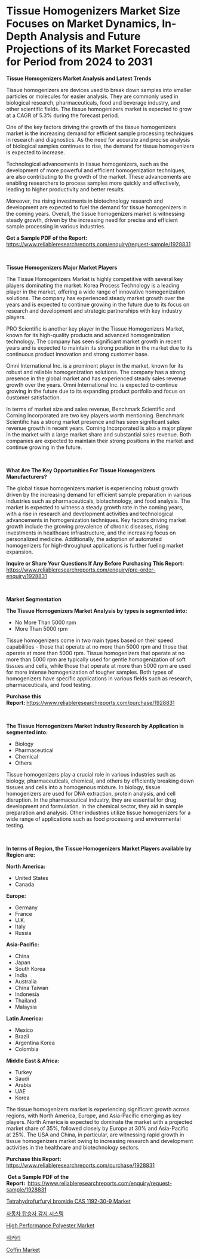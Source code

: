 <p><h1>Tissue Homogenizers Market Size Focuses on Market Dynamics, In-Depth Analysis and Future Projections of its Market Forecasted for Period from 2024 to 2031</h1></p><p><strong>Tissue Homogenizers Market Analysis and Latest Trends</strong></p>
<p><p>Tissue homogenizers are devices used to break down samples into smaller particles or molecules for easier analysis. They are commonly used in biological research, pharmaceuticals, food and beverage industry, and other scientific fields. The tissue homogenizers market is expected to grow at a CAGR of 5.3% during the forecast period.</p><p>One of the key factors driving the growth of the tissue homogenizers market is the increasing demand for efficient sample processing techniques in research and diagnostics. As the need for accurate and precise analysis of biological samples continues to rise, the demand for tissue homogenizers is expected to increase.</p><p>Technological advancements in tissue homogenizers, such as the development of more powerful and efficient homogenization techniques, are also contributing to the growth of the market. These advancements are enabling researchers to process samples more quickly and effectively, leading to higher productivity and better results.</p><p>Moreover, the rising investments in biotechnology research and development are expected to fuel the demand for tissue homogenizers in the coming years. Overall, the tissue homogenizers market is witnessing steady growth, driven by the increasing need for precise and efficient sample processing in various industries.</p></p>
<p><strong>Get a Sample PDF of the Report:&nbsp;</strong> <a href="https://www.reliableresearchreports.com/enquiry/request-sample/1928831">https://www.reliableresearchreports.com/enquiry/request-sample/1928831</a></p>
<p>&nbsp;</p>
<p><strong>Tissue Homogenizers Major Market Players</strong></p>
<p><p>The Tissue Homogenizers Market is highly competitive with several key players dominating the market. Korea Process Technology is a leading player in the market, offering a wide range of innovative homogenization solutions. The company has experienced steady market growth over the years and is expected to continue growing in the future due to its focus on research and development and strategic partnerships with key industry players. </p><p>PRO Scientific is another key player in the Tissue Homogenizers Market, known for its high-quality products and advanced homogenization technology. The company has seen significant market growth in recent years and is expected to maintain its strong position in the market due to its continuous product innovation and strong customer base.</p><p>Omni International Inc. is a prominent player in the market, known for its robust and reliable homogenization solutions. The company has a strong presence in the global market and has experienced steady sales revenue growth over the years. Omni International Inc. is expected to continue growing in the future due to its expanding product portfolio and focus on customer satisfaction.</p><p>In terms of market size and sales revenue, Benchmark Scientific and Corning Incorporated are two key players worth mentioning. Benchmark Scientific has a strong market presence and has seen significant sales revenue growth in recent years. Corning Incorporated is also a major player in the market with a large market share and substantial sales revenue. Both companies are expected to maintain their strong positions in the market and continue growing in the future.</p></p>
<p>&nbsp;</p>
<p><strong>What Are The Key Opportunities For Tissue Homogenizers Manufacturers?</strong></p>
<p><p>The global tissue homogenizers market is experiencing robust growth driven by the increasing demand for efficient sample preparation in various industries such as pharmaceuticals, biotechnology, and food analysis. The market is expected to witness a steady growth rate in the coming years, with a rise in research and development activities and technological advancements in homogenization techniques. Key factors driving market growth include the growing prevalence of chronic diseases, rising investments in healthcare infrastructure, and the increasing focus on personalized medicine. Additionally, the adoption of automated homogenizers for high-throughput applications is further fueling market expansion.</p></p>
<p><strong>Inquire or Share Your Questions If Any Before Purchasing This Report:</strong> <a href="https://www.reliableresearchreports.com/enquiry/pre-order-enquiry/1928831">https://www.reliableresearchreports.com/enquiry/pre-order-enquiry/1928831</a></p>
<p>&nbsp;</p>
<p><strong>Market Segmentation</strong></p>
<p><strong>The Tissue Homogenizers Market Analysis by types is segmented into:</strong></p>
<p><ul><li>No More Than 5000 rpm</li><li>More Than 5000 rpm</li></ul></p>
<p><p>Tissue homogenizers come in two main types based on their speed capabilities - those that operate at no more than 5000 rpm and those that operate at more than 5000 rpm. Tissue homogenizers that operate at no more than 5000 rpm are typically used for gentle homogenization of soft tissues and cells, while those that operate at more than 5000 rpm are used for more intense homogenization of tougher samples. Both types of homogenizers have specific applications in various fields such as research, pharmaceuticals, and food testing.</p></p>
<p><strong>Purchase this Report:&nbsp;</strong><a href="https://www.reliableresearchreports.com/purchase/1928831">https://www.reliableresearchreports.com/purchase/1928831</a></p>
<p>&nbsp;</p>
<p><strong>The Tissue Homogenizers Market Industry Research by Application is segmented into:</strong></p>
<p><ul><li>Biology</li><li>Pharmaceutical</li><li>Chemical</li><li>Others</li></ul></p>
<p><p>Tissue homogenizers play a crucial role in various industries such as biology, pharmaceuticals, chemical, and others by efficiently breaking down tissues and cells into a homogenous mixture. In biology, tissue homogenizers are used for DNA extraction, protein analysis, and cell disruption. In the pharmaceutical industry, they are essential for drug development and formulation. In the chemical sector, they aid in sample preparation and analysis. Other industries utilize tissue homogenizers for a wide range of applications such as food processing and environmental testing.</p></p>
<p>&nbsp;</p>
<p><strong>In terms of Region, the Tissue Homogenizers Market Players available by Region are:</strong></p>
<p>
    <p> <strong> North America: </strong>
        <ul>
            <li>United States</li>
            <li>Canada</li>
        </ul>
        </p> 
    <p> <strong> Europe: </strong>
        <ul>
            <li>Germany</li>
            <li>France</li>
            <li>U.K.</li>
            <li>Italy</li>
            <li>Russia</li>
        </ul>
        </p> 
    <p> <strong> Asia-Pacific: </strong>
        <ul>
            <li>China</li>
            <li>Japan</li>
            <li>South Korea</li>
            <li>India</li>
            <li>Australia</li>
            <li>China Taiwan</li>
            <li>Indonesia</li>
            <li>Thailand</li>
            <li>Malaysia</li>
        </ul>
        </p> 
    <p> <strong> Latin America: </strong>
        <ul>
            <li>Mexico</li>
            <li>Brazil</li>
            <li>Argentina Korea</li>
            <li>Colombia</li>
        </ul>
        </p> 
    <p> <strong> Middle East & Africa: </strong>
        <ul>
            <li>Turkey</li>
            <li>Saudi</li>
            <li>Arabia</li>
            <li>UAE</li>
            <li>Korea</li>
        </ul>
    </p>
    </p>
<p><p>The tissue homogenizers market is experiencing significant growth across regions, with North America, Europe, and Asia-Pacific emerging as key players. North America is expected to dominate the market with a projected market share of 35%, followed closely by Europe at 30% and Asia-Pacific at 25%. The USA and China, in particular, are witnessing rapid growth in tissue homogenizers market owing to increasing research and development activities in the healthcare and biotechnology sectors.</p></p>
<p><strong>Purchase this Report: </strong><a href="https://www.reliableresearchreports.com/purchase/1928831">https://www.reliableresearchreports.com/purchase/1928831</a></p>
<p>&nbsp;<strong>Get a Sample PDF of the Report:&nbsp;&nbsp;</strong><a href="https://www.reliableresearchreports.com/enquiry/request-sample/1928831">https://www.reliableresearchreports.com/enquiry/request-sample/1928831</a></p>
<p><strong></strong></p>
<p><p><a href="https://nifty-kite-d51.notion.site/Tetrahydrofurfuryl-bromide-CAS-1192-30-9-Market-Size-Global-Industry-Overview-Market-Segmentation--aa0aff93f6e1475e91d662d78d747910">Tetrahydrofurfuryl bromide CAS 1192-30-9 Market</a></p><p><a href="https://medium.com/@glendatilghmankmgz0rbhwpy/%EC%9E%90%EB%8F%99%EC%B0%A8-%EC%8A%B9%EA%B0%9D-%EA%B0%90%EC%A7%80-%EC%8B%9C%EC%8A%A4%ED%85%9C-%EC%8B%9C%EC%9E%A5-%EC%84%B1%EA%B3%B5%EC%A0%81%EC%9D%B8-%EB%B9%84%EC%A6%88%EB%8B%88%EC%8A%A4-%EC%A0%84%EB%9E%B5%EC%9D%98-%ED%95%B5%EC%8B%AC-2031%EB%85%84%EA%B9%8C%EC%A7%80-%EC%98%88%EC%B8%A1-6fbf0367cddd">자동차 탑승자 감지 시스템</a></p><p><a href="https://view.publitas.com/reportprime-1/high-performance-polyester-market-size-evaluating-its-market-trends-growth-and-projections-2024-2031/">High Performance Polyester Market</a></p><p><a href="https://medium.com/@glendatilghmankmgz0rbhwpy/%ED%9E%89%EC%BD%94%EB%A6%AC-%EC%8B%9C%EC%9E%A5-%EC%A1%B0%EC%82%AC-%EB%B3%B4%EA%B3%A0%EC%84%9C-%EA%B7%B8-%EC%97%AD%EC%82%AC-%EB%B0%8F-%EC%98%88%EC%B8%A1-2024%EB%85%84%EB%B6%80%ED%84%B0-2031%EB%85%84%EA%B9%8C%EC%A7%80-7509ae38434a">히커리</a></p><p><a href="https://view.publitas.com/reportprime-1/coffin-market-size-growing-and-forecasted-for-period-from-2024-2031-and-provides-complete-market-analysis-of-this-market/">Coffin Market</a></p></p>